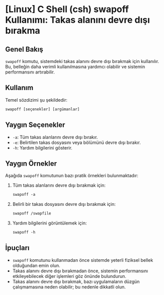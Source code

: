 # [Linux] C Shell (csh) swapoff Kullanımı: Takas alanını devre dışı bırakma

## Genel Bakış
`swapoff` komutu, sistemdeki takas alanını devre dışı bırakmak için kullanılır. Bu, belleğin daha verimli kullanılmasına yardımcı olabilir ve sistemin performansını artırabilir.

## Kullanım
Temel sözdizimi şu şekildedir:
```csh
swapoff [seçenekler] [argümanlar]
```

## Yaygın Seçenekler
- `-a`: Tüm takas alanlarını devre dışı bırakır.
- `-e`: Belirtilen takas dosyasını veya bölümünü devre dışı bırakır.
- `-h`: Yardım bilgilerini gösterir.

## Yaygın Örnekler
Aşağıda `swapoff` komutunun bazı pratik örnekleri bulunmaktadır:

1. Tüm takas alanlarını devre dışı bırakmak için:
   ```csh
   swapoff -a
   ```

2. Belirli bir takas dosyasını devre dışı bırakmak için:
   ```csh
   swapoff /swapfile
   ```

3. Yardım bilgilerini görüntülemek için:
   ```csh
   swapoff -h
   ```

## İpuçları
- `swapoff` komutunu kullanmadan önce sistemde yeterli fiziksel bellek olduğundan emin olun.
- Takas alanını devre dışı bırakmadan önce, sistemin performansını etkileyebilecek diğer işlemleri göz önünde bulundurun.
- Takas alanını devre dışı bırakmak, bazı uygulamaların düzgün çalışmamasına neden olabilir; bu nedenle dikkatli olun.